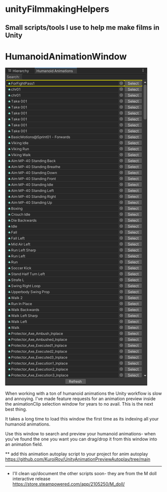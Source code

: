 # unityFilmmakingHelpers
Small scripts/tools I use to help me make films in Unity
---------------------------------------------------------------
# HumanoidAnimationWindow

![Screenshot](amw.png)

When working with a ton of humanoid animations the Unity workflow is slow and annoying. I've made feature requests for an animation
preview inside the animationClip selection window for years to no avail. This is the next best thing.

It takes a long time to load this window the first time as its indexing all your humanoid animations.

Use this window to search and preview your humanoid animations- when you've found the one you want you can drag/drop it from this
window into an animation field.

** add this animation autoplay script to your project for anim autoplay https://github.com/KuroiRoy/UnityAnimationPreviewAutoplay/tree/main

-----------------------------------------------------------------

* I'll clean up/document the other scripts soon- they are from the M doll interactive release https://store.steampowered.com/app/2105250/M_doll/
